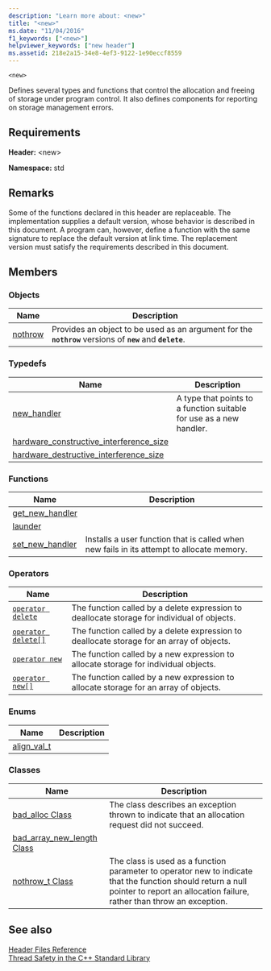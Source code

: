 ```yaml
---
description: "Learn more about: <new>"
title: "<new>"
ms.date: "11/04/2016"
f1_keywords: ["<new>"]
helpviewer_keywords: ["new header"]
ms.assetid: 218e2a15-34e8-4ef3-9122-1e90eccf8559
---
```

`<new>`

Defines several types and functions that control the allocation and freeing of storage under program control. It also defines components for reporting on storage management errors.

## Requirements

**Header:** \<new>

**Namespace:** std

## Remarks

Some of the functions declared in this header are replaceable. The implementation supplies a default version, whose behavior is described in this document. A program can, however, define a function with the same signature to replace the default version at link time. The replacement version must satisfy the requirements described in this document.

## Members

### Objects

|Name|Description|
|-|-|
|[nothrow](../standard-library/new-functions.md#nothrow)|Provides an object to be used as an argument for the **`nothrow`** versions of **`new`** and **`delete`**.|

### Typedefs

|Name|Description|
|-|-|
|[new_handler](../standard-library/new-typedefs.md#new_handler)|A type that points to a function suitable for use as a new handler.|
|[hardware_constructive_interference_size](../standard-library/new-typedefs.md#hardware_destructive_interference_size)||
|[hardware_destructive_interference_size](../standard-library/new-typedefs.md#hardware_destructive_interference_size)||

### Functions

|Name|Description|
|-|-|
|[get_new_handler](../standard-library/new-functions.md#get_new_handler)||
|[launder](../standard-library/new-functions.md#launder)||
|[set_new_handler](../standard-library/new-functions.md#set_new_handler)|Installs a user function that is called when new fails in its attempt to allocate memory.|

### Operators

|Name|Description|
|-|-|
|[`operator delete`](../standard-library/new-operators.md#op_delete)|The function called by a delete expression to deallocate storage for individual of objects.|
|[`operator delete[]`](../standard-library/new-operators.md#op_delete_arr)|The function called by a delete expression to deallocate storage for an array of objects.|
|[`operator new`](../standard-library/new-operators.md#op_new)|The function called by a new expression to allocate storage for individual objects.|
|[`operator new[]`](../standard-library/new-operators.md#op_new_arr)|The function called by a new expression to allocate storage for an array of objects.|

### Enums

|Name|Description|
|-|-|
|[align_val_t](../standard-library/new-operators.md#op_align_val_t)||

### Classes

|Name|Description|
|-|-|
|[bad_alloc Class](../standard-library/bad-alloc-class.md)|The class describes an exception thrown to indicate that an allocation request did not succeed.|
|[bad_array_new_length Class](../standard-library/bad-array-new-length.md)||
|[nothrow_t Class](../standard-library/nothrow-t-structure.md)|The class is used as a function parameter to operator new to indicate that the function should return a null pointer to report an allocation failure, rather than throw an exception.|

## See also

[Header Files Reference](../standard-library/cpp-standard-library-header-files.md)\
[Thread Safety in the C++ Standard Library](../standard-library/thread-safety-in-the-cpp-standard-library.md)
